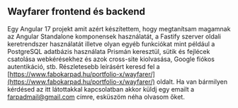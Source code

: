 ## Wayfarer frontend és backend

Egy Angular 17 projekt amit azért készítettem, hogy megtanítsam magamnak az Angular Standalone komponensek használatát, a Fastify szerver oldali keretrendszer használatát illetve olyan egyéb funkciókat mint például a PostgreSQL adatbázis használata Prismán keresztül, sütik és fejlécek csatolása webkérésekhez és azok cross-site kiolvasása, Google fiókos autentikáció, stb. Részletesebb leírásért keresd fel a [https://www.fabokarpad.hu/portfolio-x/wayfarer/](https://www.fabokarpad.hu/portfolio-x/wayfarer/) oldalt. Ha van bármilyen kérdésed az itt látottakkal kapcsolatban akkor küldj egy emailt a
[farpadmail@gmail.com](mailto:farpadmail@gmail.com) címre, esküszöm néha olvasom őket.
